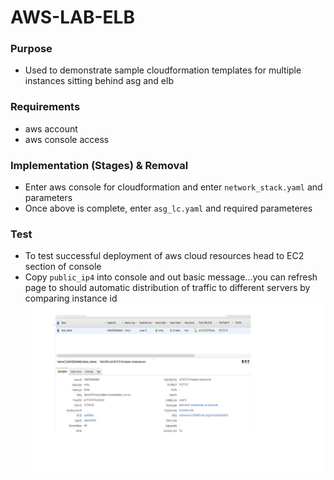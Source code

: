 # AWS-LAB-ELB

### Purpose
- Used to demonstrate sample cloudformation templates for multiple instances sitting behind asg and elb

### Requirements
- aws account
- aws console access

### Implementation (Stages) & Removal
- Enter aws console for cloudformation and enter `network_stack.yaml` and parameters
- Once above is complete, enter `asg_lc.yaml` and required parameteres

### Test
- To test successful deployment of aws cloud resources head to EC2 section of console
- Copy `public_ip4` into console and out basic message...you can refresh page to should automatic distribution of traffic to different servers by comparing instance id
![EC2_Console](/ec2_console.jpg)
